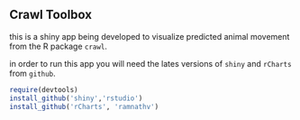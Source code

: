 ## Crawl Toolbox

this is a shiny app being developed to visualize predicted animal movement from the R package `crawl`.

in order to run this app you will need the lates versions of `shiny` and `rCharts` from `github`.

```r 
require(devtools)
install_github('shiny','rstudio')
install_github('rCharts', 'ramnathv')
```
